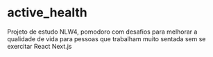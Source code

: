 # active_health
Projeto de estudo NLW4, pomodoro com desafios para melhorar a qualidade de vida para pessoas que trabalham muito sentada sem se exercitar
React 
Next.js
